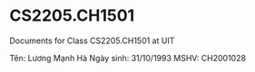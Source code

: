 # CS2205.CH1501
Documents for Class CS2205.CH1501 at UIT

Tên: Lương Mạnh Hà
Ngày sinh: 31/10/1993
MSHV: CH2001028

